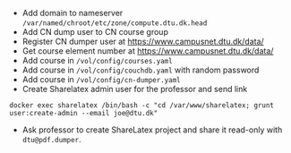 

* Add domain to nameserver `/var/named/chroot/etc/zone/compute.dtu.dk.head`
* Add CN dump user to CN course group
* Register CN dumper user at https://www.campusnet.dtu.dk/data/
* Get course element number at https://www.campusnet.dtu.dk/data/
* Add course in `/vol/config/courses.yaml`
* Add course in `/vol/config/couchdb.yaml` with random password
* Add course in `/vol/config/cn-dumper.yaml`
* Create Sharelatex admin user for the professor and send link
```
docker exec sharelatex /bin/bash -c "cd /var/www/sharelatex; grunt user:create-admin --email joe@dtu.dk"
```
* Ask professor to create ShareLatex project and share it read-only with `dtu@pdf.dumper`.

